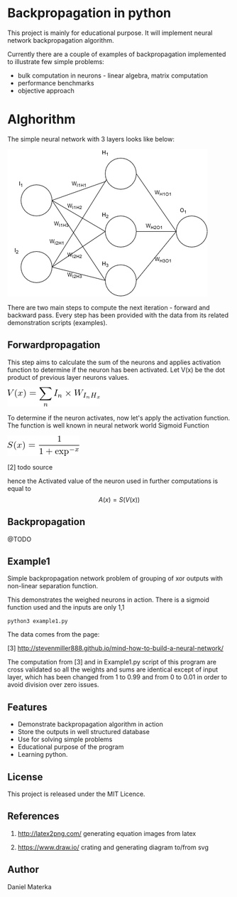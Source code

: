 #  Backpropagation in python

This project is mainly for educational purpose. It will implement neural network backpropagation algorithm.

Currently there are a couple of examples of backpropagation implemented to illustrate few simple problems: 

* bulk computation in neurons - linear algebra, matrix computation
* performance benchmarks
* objective approach 

# Alghorithm

The simple neural network with 3 layers looks like below:

![diagram](./assets/diagram1.png)

There are two main steps to compute the next iteration - forward and backward pass. 
Every step has been provided with the data from its related demonstration scripts (examples).

## Forwardpropagation
This step aims to calculate the sum of the neurons and applies activation function to determine if the neuron has been activated. 
Let V(x) be the dot product of previous layer neurons values. 

![equation1](./assets/eq1.png)

To determine if the neuron activates, now let's apply the activation function. 
The function is well known in neural network world Sigmoid Function 

![equation2](./assets/eq2.png)

[2] todo source

hence the Activated value of the neuron used in further computations is equal to $$ A(x) = S(V(x)) $$

## Backpropagation
@TODO

## Example1

Simple backpropagation network problem of grouping of xor outputs with non-linear separation function.

This demonstrates the weighed neurons in action. There is a sigmoid function used and the inputs are only 1,1

```
python3 example1.py
```

The data comes from the page: 

[3] http://stevenmiller888.github.io/mind-how-to-build-a-neural-network/

The computation from [3] and in Example1.py script of this program are cross validated so all the weights and sums are 
identical except of input layer, 
which has been changed from 1 to 0.99 and from 0 to 0.01 in order to avoid division over zero issues. 

## Features

* Demonstrate backpropagation algorithm in action
* Store the outputs in well structured database
* Use for solving simple problems
* Educational purpose of the program
* Learning python.

## License

This project is released under the MIT Licence.

## References

1. http://latex2png.com/ generating equation images from latex

2. https://www.draw.io/  crating and generating diagram to/from svg

## Author

Daniel Materka